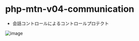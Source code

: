 # php-mtn-v04-communication

- 会話コントロールによるコントロールプロテクト

![image](https://user-images.githubusercontent.com/1501327/158038817-b88e3d8d-4a43-46a3-a864-e52c3ed064bb.png)
